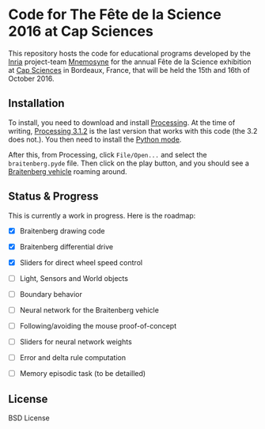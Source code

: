 # Code for The Fête de la Science 2016 at Cap Sciences

This repository hosts the code for educational programs developed by the
[Inria](https://www.inria.fr/) project-team [Mnemosyne](https://team.inria.fr/mnemosyne/)
for the annual Fête de la Science exhibition at [Cap Sciences](http://www.cap-sciences.net/)
in Bordeaux, France, that will be held the 15th and 16th of October 2016.


## Installation

To install, you need to download and install [Processing](https://processing.org/).
At the time of writing, [Processing 3.1.2](https://processing.org/download/?processing)
is the last version that works with this code (the 3.2 does not.). You then need to install the [Python mode](http://py.processing.org/tutorials/gettingstarted/).

After this, from Processing, click `File/Open...` and select the `braitenberg.pyde` file.
Then click on the play button, and you should see a
[Braitenberg vehicle](https://en.wikipedia.org/wiki/Braitenberg_vehicle) roaming around.


## Status & Progress

This is currently a work in progress. Here is the roadmap:

- [x] Braitenberg drawing code
- [x] Braitenberg differential drive
- [x] Sliders for direct wheel speed control
- [ ] Light, Sensors and World objects
- [ ] Boundary behavior
- [ ] Neural network for the Braitenberg vehicle
- [ ] Following/avoiding the mouse proof-of-concept
- [ ] Sliders for neural network weights
- [ ] Error and delta rule computation
- [ ] Memory episodic task (to be detailled)


## License

BSD License
